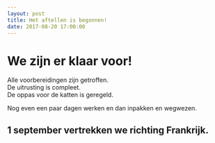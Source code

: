 ```yaml
---
layout: post
title: Het aftellen is begonnen!
date: 2017-08-20 17:00:00
---
```


# We zijn er klaar voor!

Alle voorbereidingen zijn getroffen.<br>
De uitrusting is compleet.<br>
De oppas voor de katten is geregeld.

Nog even een paar dagen werken en dan inpakken en wegwezen.

## 1 september vertrekken we richting Frankrijk.
